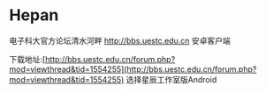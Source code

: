 # Hepan
电子科大官方论坛清水河畔 http://bbs.uestc.edu.cn 安卓客户端

下载地址:[http://bbs.uestc.edu.cn/forum.php?mod=viewthread&tid=1554255](http://bbs.uestc.edu.cn/forum.php?mod=viewthread&tid=1554255)
选择星辰工作室版Android
